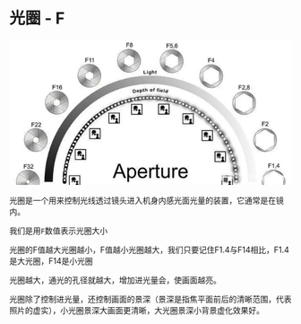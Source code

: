 # 光圈 - F

![光圈](/study/imgs/guangquan.webp)

光圈是一个用来控制光线透过镜头进入机身内感光面光量的装置，它通常是在镜内。

我们是用`F`数值表示光圈大小

光圈的F值越大光圈越小，F值越小光圈越大，我们只要记住F1.4与F14相比，F1.4是大光圈，F14是小光圈

光圈越大，通光的孔径就越大，增加进光量会，使画面越亮。

光圈除了控制进光量，还控制画面的景深（景深是指焦平面前后的清晰范围，代表照片的虚实），小光圈景深大画面更清晰，大光圈景深小背景虚化效果好。

